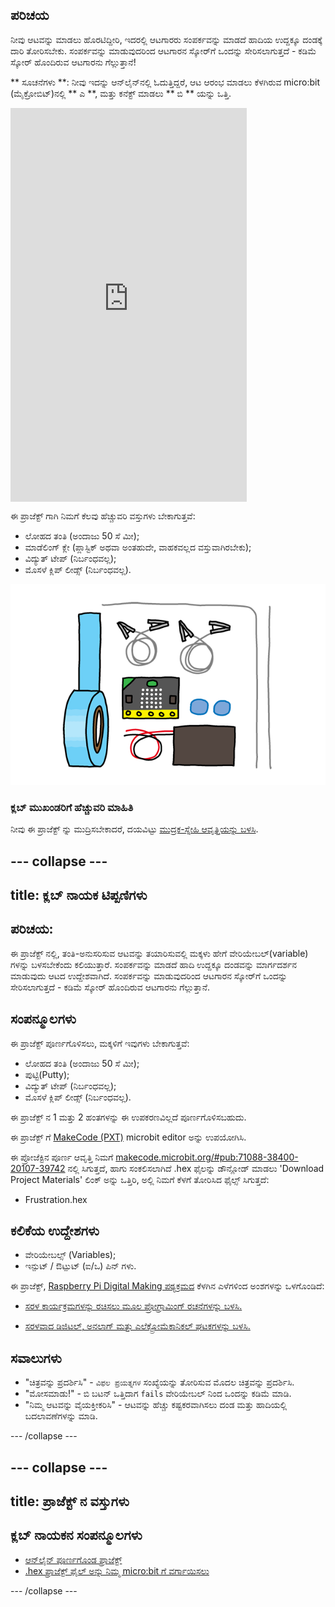 ## ಪರಿಚಯ

ನೀವು ಆಟವನ್ನು ಮಾಡಲು ಹೊರಟಿದ್ದೀರಿ, ಇದರಲ್ಲಿ ಆಟಗಾರರು ಸಂಪರ್ಕವನ್ನು ಮಾಡದೆ ಹಾದಿಯ ಉದ್ದಕ್ಕೂ ದಂಡಕ್ಕೆ ದಾರಿ ತೋರಿಸಬೇಕು. ಸಂಪರ್ಕವನ್ನು ಮಾಡುವುದರಿಂದ ಆಟಗಾರನ ಸ್ಕೋರ್‌ಗೆ ಒಂದನ್ನು ಸೇರಿಸಲಾಗುತ್ತದೆ - ಕಡಿಮೆ ಸ್ಕೋರ್ ಹೊಂದಿರುವ ಆಟಗಾರನು ಗೆಲ್ಲುತ್ತಾನೆ!

** ಸೂಚನೆಗಳು **: ನೀವು ಇದನ್ನು ಆನ್‌ಲೈನ್‌ನಲ್ಲಿ ಓದುತ್ತಿದ್ದರೆ, ಆಟ ಆರಂಭ ಮಾಡಲು ಕೆಳಗಿರುವ micro:bit (ಮೈಕ್ರೋಬಿಟ್)ನಲ್ಲಿ ** ಎ **, ಮತ್ತು ಕನೆಕ್ಟ್ ಮಾಡಲು ** ಬಿ ** ಯನ್ನು ಒತ್ತಿ.

<div style="position:relative;height:0;padding-bottom:125%;overflow:hidden;"><iframe style="position:absolute;top:0;left:0;width:75%;height:100%;" src="https://makecode.microbit.org/---run?id=_FEDEdA3v6e64" allowfullscreen="allowfullscreen" sandbox="allow-popups allow-forms allow-scripts allow-same-origin" frameborder="0"></iframe></div>

ಈ ಪ್ರಾಜೆಕ್ಟ್ ಗಾಗಿ ನಿಮಗೆ ಕೆಲವು ಹೆಚ್ಚುವರಿ ವಸ್ತುಗಳು ಬೇಕಾಗುತ್ತವೆ:

* ಲೋಹದ ತಂತಿ (ಅಂದಾಜು 50 ಸೆ ಮೀ);
* ಮಾಡೆಲಿಂಗ್ ಕ್ಲೇ (ಪ್ಲಾಸ್ಟಿಕ್ ಅಥವಾ ಅಂತಹುದೇ, ವಾಹಕವಲ್ಲದ ವಸ್ತುವಾಗಿರಬೇಕು);
* ವಿದ್ಯುತ್ ಟೇಪ್ (ನಿರ್ಬಂಧವಲ್ಲ);
* ಮೊಸಳೆ ಕ್ಲಿಪ್ ಲೀಡ್ಸ್ (ನಿರ್ಬಂಧವಲ್ಲ).

![ಪರದೆಚಿತ್ರ](images/frustration-items.png)

### ಕ್ಲಬ್ ಮುಖಂಡರಿಗೆ ಹೆಚ್ಚುವರಿ ಮಾಹಿತಿ

ನೀವು ಈ ಪ್ರಾಜೆಕ್ಟ್ ನ್ನು ಮುದ್ರಿಸಬೇಕಾದರೆ, ದಯವಿಟ್ಟು [ಮುದ್ರಕ-ಸ್ನೇಹಿ ಆವೃತ್ತಿಯನ್ನು ಬಳಸಿ](https://projects.raspberrypi.org/en/projects/frustration/print).

## \--- collapse \---

## title: ಕ್ಲಬ್ ನಾಯಕ ಟಿಪ್ಪಣಿಗಳು

## ಪರಿಚಯ:

ಈ ಪ್ರಾಜೆಕ್ಟ್ ನಲ್ಲಿ, ತಂತಿ-ಅನುಸರಿಸುವ ಆಟವನ್ನು ತಯಾರಿಸುವಲ್ಲಿ ಮಕ್ಕಳು ಹೇಗೆ ವೇರಿಯೇಬಲ್(variable) ಗಳನ್ನು ಬಳಸಬೇಕೆಂದು ಕಲಿಯುತ್ತಾರೆ. ಸಂಪರ್ಕವನ್ನು ಮಾಡದೆ ಹಾದಿ ಉದ್ದಕ್ಕೂ ದಂಡವನ್ನು ಮಾರ್ಗದರ್ಶನ ಮಾಡುವುದು ಆಟದ ಉದ್ದೇಶವಾಗಿದೆ. ಸಂಪರ್ಕವನ್ನು ಮಾಡುವುದರಿಂದ ಆಟಗಾರನ ಸ್ಕೋರ್‌ಗೆ ಒಂದನ್ನು ಸೇರಿಸಲಾಗುತ್ತದೆ - ಕಡಿಮೆ ಸ್ಕೋರ್ ಹೊಂದಿರುವ ಆಟಗಾರನು ಗೆಲ್ಲುತ್ತಾನೆ.

## ಸಂಪನ್ಮೂಲಗಳು

ಈ ಪ್ರಾಜೆಕ್ಟ್ ಪೂರ್ಣಗೊಳಿಸಲು, ಮಕ್ಕಳಿಗೆ ಇವುಗಳು ಬೇಕಾಗುತ್ತವೆ:

* ಲೋಹದ ತಂತಿ (ಅಂದಾಜು 50 ಸೆ ಮೀ);
* ಪುಟ್ಟಿ(Putty);
* ವಿದ್ಯುತ್ ಟೇಪ್ (ನಿರ್ಬಂಧವಲ್ಲ);
* ಮೊಸಳೆ ಕ್ಲಿಪ್ ಲೀಡ್ಸ್ (ನಿರ್ಬಂಧವಲ್ಲ).

ಈ ಪ್ರಾಜೆಕ್ಟ್ ನ 1 ಮತ್ತು 2 ಹಂತಗಳನ್ನು ಈ ಉಪಕರಣವಿಲ್ಲದೆ ಪೂರ್ಣಗೊಳಿಸಬಹುದು.

ಈ ಪ್ರಾಜೆಕ್ಟ್ ಗೆ [MakeCode (PXT)](http://jumpto.cc/pxt-new) microbit editor ಅನ್ನು ಉಪಯೋಗಿಸಿ.

ಈ ಪ್ರೋಜೆಕ್ಟಿನ ಪೂರ್ಣ ಆವೃತ್ತಿ ನಿಮಗೆ [makecode.microbit.org/#pub:71088-38400-20107-39742](https://makecode.microbit.org/#pub:71088-38400-20107-39742) ನಲ್ಲಿ ಸಿಗುತ್ತದೆ, ಹಾಗು ಸಂಕಲಿಸಲಾಗಿದೆ .hex ಫೈಲನ್ನು ಡೌನ್ಲೋಡ್ ಮಾಡಲು 'Download Project Materials' ಲಿಂಕ್ ಅನ್ನು ಒತ್ತಿರಿ, ಅಲ್ಲಿ ನಿಮಗೆ ಕೆಳಗೆ ತೋರಿಸಿದ ಫೈಲ್ಸ್ ಸಿಗುತ್ತದೆ:

* Frustration.hex

## ಕಲಿಕೆಯ ಉದ್ದೇಶಗಳು

* ವೇರಿಯೇಬಲ್ಸ್ (Variables);
* ಇನ್ಪುಟ್ / ಔಟ್ಪುಟ್ (ಐ/ಒ) ಪಿನ್ ಗಳು.

ಈ ಪ್ರಾಜೆಕ್ಟ್, [Raspberry Pi Digital Making ಪಠ್ಯಕ್ರಮದ](http://rpf.io/curriculum) ಕೆಳಗಿನ ಎಳೆಗಳಿಂದ ಅಂಶಗಳನ್ನು ಒಳಗೊಂಡಿದೆ:

* [ಸರಳ ಕಾರ್ಯಕ್ರಮಗಳನ್ನು ರಚಿಸಲು ಮೂಲ ಪ್ರೋಗ್ರಾಮಿಂಗ್ ರಚನೆಗಳನ್ನು ಬಳಸಿ.](https://www.raspberrypi.org/curriculum/programming/creator)

* [ಸರಳವಾದ ಡಿಜಿಟಲ್, ಅನಲಾಗ್ ಮತ್ತು ಎಲೆಕ್ಟ್ರೋಮೆಕಾನಿಕಲ್ ಘಟಕಗಳನ್ನು ಬಳಸಿ.](https://www.raspberrypi.org/curriculum/physical-computing/creator)

## ಸವಾಲುಗಳು

* "ಚಿತ್ರವನ್ನು ಪ್ರದರ್ಶಿಸಿ" - `ವಿಫಲ ಪ್ರಯತ್ನಗಳ` ಸಂಖ್ಯೆಯನ್ನು ತೋರಿಸುವ ಮೊದಲ ಚಿತ್ರವನ್ನು ಪ್ರದರ್ಶಿಸಿ.
* "ಮೋಸಮಾಡು!" - ಬಿ ಬಟನ್ ಒತ್ತಿದಾಗ `fails` ವೇರಿಯೇಬಲ್ ನಿಂದ ಒಂದನ್ನು ಕಡಿಮೆ ಮಾಡಿ.
* "ನಿಮ್ಮ ಆಟವನ್ನು ವೈಯಕ್ತೀಕರಿಸಿ" - ಆಟವನ್ನು ಹೆಚ್ಚು ಕಷ್ಟಕರವಾಗಿಸಲು ದಂಡ ಮತ್ತು ಹಾದಿಯಲ್ಲಿ ಬದಲಾವಣೆಗಳನ್ನು ಮಾಡಿ.

\--- /collapse \---

## \--- collapse \---

## title: ಪ್ರಾಜೆಕ್ಟ್ ನ ವಸ್ತುಗಳು

## ಕ್ಲಬ್ ನಾಯಕನ ಸಂಪನ್ಮೂಲಗಳು

* [ಆನ್‌ಲೈನ್ ಪೂರ್ಣಗೊಂಡ ಪ್ರಾಜೆಕ್ಟ್](https://makecode.microbit.org/#pub:71088-38400-20107-39742)
* [.hex ಪ್ರಾಜೆಕ್ಟ್ ಫೈಲ್ ಅನ್ನು ನಿಮ್ಮ micro:bit‌ ಗೆ ವರ್ಗಾಯಿಸಲು](resources/micro-bit-Frustration.hex)

\--- /collapse \---